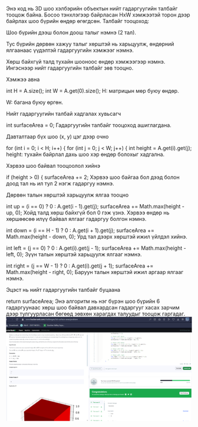 Энэ код нь 3D шоо хэлбэрийн объектын нийт гадаргуугийн талбайг тооцож байна.
Босоо тэнхлэгээр байрласан HxW хэмжээтэй торон дээр байрлах шоо бүрийн өндөр өгөгдсөн.
Талбайг тооцоход:

Шоо бүрийн дээш болон доош талыг нэмнэ (2 тал).

Тус бүрийн дөрвөн хажуу талыг хөрштэй нь харьцуулж, өндөрний ялгаанаас үүдэлтэй гадаргуугийн хэмжээг нэмнэ.

Хөрш байхгүй талд тухайн шооноос өндөр хэмжээгээр нэмнэ.
Ингэснээр нийт гадаргуугийн талбайг зөв тооцно.

Хэмжээ авна

int H = A.size();
int W = A.get(0).size();
H: матрицын мөр буюу өндөр.

W: багана буюу өргөн.

Нийт гадаргуугийн талбай хадгалах хувьсагч

int surfaceArea = 0;
Гадаргуугийн талбайг тооцоход ашиглагдана.

Давталтаар бүх шоо (x, y) цэг дээр очно

for (int i = 0; i < H; i++) {
for (int j = 0; j < W; j++) {
int height = A.get(i).get(j);
height: тухайн байрлал дахь шоо хэр өндөр болохыг хадгална.

Хэрвээ шоо байвал тооцоолол хийнэ

if (height > 0) {
surfaceArea += 2;
Хэрвээ шоо байгаа бол дээд болон доод тал нь ил тул 2 нэгж гадаргуу нэмнэ.

Дөрвөн талын хөрштэй харьцуулж ялгаа тооцно

int up = (i == 0) ? 0 : A.get(i - 1).get(j);
surfaceArea += Math.max(height - up, 0);
Хойд талд хөрш байхгүй бол 0 гэж үзнэ. Хэрвээ өндөр нь хөршөөсөө илүү байвал ялгааг гадаргуу болгон нэмнэ.


int down = (i == H - 1) ? 0 : A.get(i + 1).get(j);
surfaceArea += Math.max(height - down, 0);
Урд тал дээрх хөрштэй ижил үйлдэл хийнэ.


int left = (j == 0) ? 0 : A.get(i).get(j - 1);
surfaceArea += Math.max(height - left, 0);
Зүүн талын хөрштэй харьцуулж ялгааг нэмнэ.


int right = (j == W - 1) ? 0 : A.get(i).get(j + 1);
surfaceArea += Math.max(height - right, 0);
Баруун талын хөрштэй ижил аргаар ялгааг нэмнэ.

Эцэст нь нийт гадаргуугийн талбайг буцаана

return surfaceArea;
Энэ алгоритм нь нэг бүрэн шоо бүрийн 6 гадаргуунаас хөрш шоо байвал давхардсан гадаргууг хасах зарчим дээр тулгуурласан бөгөөд зөвхөн харагдах талуудыг тооцож гаргадаг.
![alt text](image.png)
